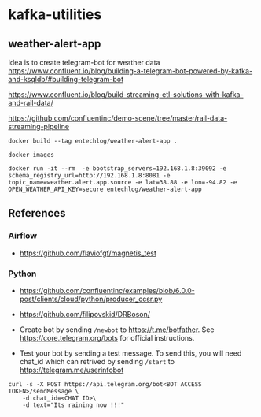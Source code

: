 # kafka-utilities

## weather-alert-app

Idea is to create telegram-bot for weather data https://www.confluent.io/blog/building-a-telegram-bot-powered-by-kafka-and-ksqldb/#building-telegram-bot

https://www.confluent.io/blog/build-streaming-etl-solutions-with-kafka-and-rail-data/

https://github.com/confluentinc/demo-scene/tree/master/rail-data-streaming-pipeline

```
docker build --tag entechlog/weather-alert-app .

docker images

docker run -it --rm  -e bootstrap_servers=192.168.1.8:39092 -e 
schema_registry_url=http://192.168.1.8:8081 -e topic_name=weather.alert.app.source -e lat=38.88 -e lon=-94.82 -e OPEN_WEATHER_API_KEY=secure entechlog/weather-alert-app
```

## References
### Airflow
- https://github.com/flaviofgf/magnetis_test

### Python
- https://github.com/confluentinc/examples/blob/6.0.0-post/clients/cloud/python/producer_ccsr.py
- https://github.com/filipovskid/DRBoson/

- Create bot by sending `/newbot` to https://t.me/botfather. See https://core.telegram.org/bots for official instructions.

- Test your bot by sending a test message. To send this, you will need chat_id which can retrived by sending `/start` to https://telegram.me/userinfobot

```
curl -s -X POST https://api.telegram.org/bot<BOT ACCESS TOKEN>/sendMessage \
    -d chat_id=<CHAT ID>\
    -d text="Its raining now !!!"
```
